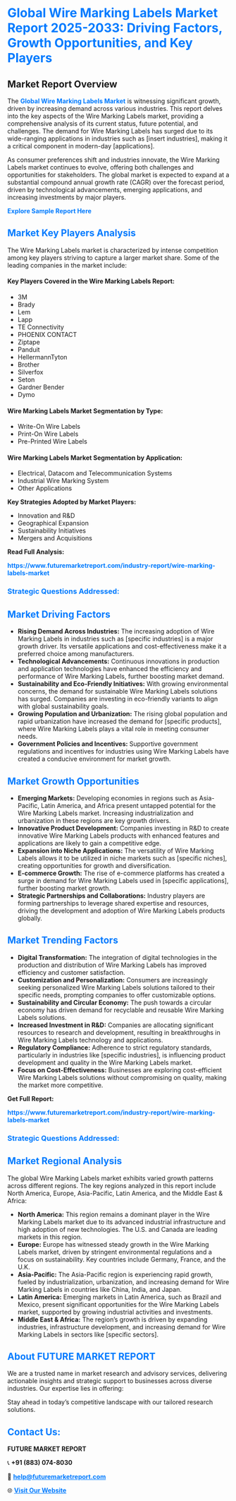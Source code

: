<h1 style="color: #007BFF;">Global Wire Marking Labels Market Report 2025-2033: Driving Factors, Growth Opportunities, and Key Players</h1>

<section id="overview">
<h2>Market Report Overview</h2>
<p>The <a href="https://www.futuremarketreport.com/industry-report/wire-marking-labels-market" style="color: #007BFF; text-decoration: none;"><strong>Global Wire Marking Labels Market</strong></a> is witnessing significant growth, driven by increasing demand across various industries. This report delves into the key aspects of the Wire Marking Labels market, providing a comprehensive analysis of its current status, future potential, and challenges. The demand for Wire Marking Labels has surged due to its wide-ranging applications in industries such as [insert industries], making it a critical component in modern-day [applications].</p>
<p>As consumer preferences shift and industries innovate, the Wire Marking Labels market continues to evolve, offering both challenges and opportunities for stakeholders. The global market is expected to expand at a substantial compound annual growth rate (CAGR) over the forecast period, driven by technological advancements, emerging applications, and increasing investments by major players.</p>
</section>

<section id="overview">
<p><a href="https://www.futuremarketreport.com/request-sample/reportId=107627" style="color: #007BFF; text-decoration: none;"><strong>Explore Sample Report Here</strong></a></p>
</section>

<section id="key-players">
<h2 style="color: #007BFF;">Market Key Players Analysis</h2>
<p>The Wire Marking Labels market is characterized by intense competition among key players striving to capture a larger market share. Some of the leading companies in the market include:</p>
<h4>Key Players Covered in the Wire Marking Labels Report:</h4>
<ul><li>3M</li><li>Brady</li><li>Lem</li><li>Lapp</li><li>TE Connectivity</li><li>PHOENIX CONTACT</li><li>Ziptape</li><li>Panduit</li><li>HellermannTyton</li><li>Brother</li><li>Silverfox</li><li>Seton</li><li>Gardner Bender</li><li>Dymo</li></ul>
<h4>Wire Marking Labels Market Segmentation by Type:</h4>
<ul><li>Write-On Wire Labels</li><li>Print-On Wire Labels</li><li>Pre-Printed Wire Labels</li></ul>

<h4>Wire Marking Labels Market Segmentation by Application:</h4>
<ul><li>Electrical, Datacom and Telecommunication Systems</li><li>Industrial Wire Marking System</li><li>Other Applications</li></ul>
<p><strong>Key Strategies Adopted by Market Players:</strong></p>
<ul>
<li>Innovation and R&D</li>
<li>Geographical Expansion</li>
<li>Sustainability Initiatives</li>
<li>Mergers and Acquisitions</li>
</ul>
</section>

<section>
<p><strong>Read Full Analysis: </strong></p><a href="https://www.futuremarketreport.com/industry-report/wire-marking-labels-market" style="color: #007BFF; text-decoration: none;"><strong>https://www.futuremarketreport.com/industry-report/wire-marking-labels-market</strong></a>
<h3 style="color: #007BFF;">Strategic Questions Addressed:</h3>
</section>

<section id="driving-factors">
<h2 style="color: #007BFF;">Market Driving Factors</h2>
<ul>
<li><strong>Rising Demand Across Industries:</strong> The increasing adoption of Wire Marking Labels in industries such as [specific industries] is a major growth driver. Its versatile applications and cost-effectiveness make it a preferred choice among manufacturers.</li>
<li><strong>Technological Advancements:</strong> Continuous innovations in production and application technologies have enhanced the efficiency and performance of Wire Marking Labels, further boosting market demand.</li>
<li><strong>Sustainability and Eco-Friendly Initiatives:</strong> With growing environmental concerns, the demand for sustainable Wire Marking Labels solutions has surged. Companies are investing in eco-friendly variants to align with global sustainability goals.</li>
<li><strong>Growing Population and Urbanization:</strong> The rising global population and rapid urbanization have increased the demand for [specific products], where Wire Marking Labels plays a vital role in meeting consumer needs.</li>
<li><strong>Government Policies and Incentives:</strong> Supportive government regulations and incentives for industries using Wire Marking Labels have created a conducive environment for market growth.</li>
</ul>
</section>

<section id="growth-opportunities">
<h2 style="color: #007BFF;">Market Growth Opportunities</h2>
<ul>
<li><strong>Emerging Markets:</strong> Developing economies in regions such as Asia-Pacific, Latin America, and Africa present untapped potential for the Wire Marking Labels market. Increasing industrialization and urbanization in these regions are key growth drivers.</li>
<li><strong>Innovative Product Development:</strong> Companies investing in R&D to create innovative Wire Marking Labels products with enhanced features and applications are likely to gain a competitive edge.</li>
<li><strong>Expansion into Niche Applications:</strong> The versatility of Wire Marking Labels allows it to be utilized in niche markets such as [specific niches], creating opportunities for growth and diversification.</li>
<li><strong>E-commerce Growth:</strong> The rise of e-commerce platforms has created a surge in demand for Wire Marking Labels used in [specific applications], further boosting market growth.</li>
<li><strong>Strategic Partnerships and Collaborations:</strong> Industry players are forming partnerships to leverage shared expertise and resources, driving the development and adoption of Wire Marking Labels products globally.</li>
</ul>
</section>

<section id="trending-factors">
<h2 style="color: #007BFF;">Market Trending Factors</h2>
<ul>
<li><strong>Digital Transformation:</strong> The integration of digital technologies in the production and distribution of Wire Marking Labels has improved efficiency and customer satisfaction.</li>
<li><strong>Customization and Personalization:</strong> Consumers are increasingly seeking personalized Wire Marking Labels solutions tailored to their specific needs, prompting companies to offer customizable options.</li>
<li><strong>Sustainability and Circular Economy:</strong> The push towards a circular economy has driven demand for recyclable and reusable Wire Marking Labels solutions.</li>
<li><strong>Increased Investment in R&D:</strong> Companies are allocating significant resources to research and development, resulting in breakthroughs in Wire Marking Labels technology and applications.</li>
<li><strong>Regulatory Compliance:</strong> Adherence to strict regulatory standards, particularly in industries like [specific industries], is influencing product development and quality in the Wire Marking Labels market.</li>
<li><strong>Focus on Cost-Effectiveness:</strong> Businesses are exploring cost-efficient Wire Marking Labels solutions without compromising on quality, making the market more competitive.</li>
</ul>
</section>

<section>
<p><strong>Get Full Report: </strong></p><a href="https://www.futuremarketreport.com/industry-report/wire-marking-labels-market" style="color: #007BFF; text-decoration: none;"><strong>https://www.futuremarketreport.com/industry-report/wire-marking-labels-market</strong></a>
<h3 style="color: #007BFF;">Strategic Questions Addressed:</h3>
</section>


<section id="regional-analysis">
<h2 style="color: #007BFF;">Market Regional Analysis</h2>
<p>The global Wire Marking Labels market exhibits varied growth patterns across different regions. The key regions analyzed in this report include North America, Europe, Asia-Pacific, Latin America, and the Middle East & Africa:</p>
<ul>
<li><strong>North America:</strong> This region remains a dominant player in the Wire Marking Labels market due to its advanced industrial infrastructure and high adoption of new technologies. The U.S. and Canada are leading markets in this region.</li>
<li><strong>Europe:</strong> Europe has witnessed steady growth in the Wire Marking Labels market, driven by stringent environmental regulations and a focus on sustainability. Key countries include Germany, France, and the U.K.</li>
<li><strong>Asia-Pacific:</strong> The Asia-Pacific region is experiencing rapid growth, fueled by industrialization, urbanization, and increasing demand for Wire Marking Labels in countries like China, India, and Japan.</li>
<li><strong>Latin America:</strong> Emerging markets in Latin America, such as Brazil and Mexico, present significant opportunities for the Wire Marking Labels market, supported by growing industrial activities and investments.</li>
<li><strong>Middle East & Africa:</strong> The region’s growth is driven by expanding industries, infrastructure development, and increasing demand for Wire Marking Labels in sectors like [specific sectors].</li>
</ul>
</section>

<footer>
<h2 style="color: #007BFF;">About FUTURE MARKET REPORT</h2>
<p>We are a trusted name in market research and advisory services, delivering actionable insights and strategic support to businesses across diverse industries. Our expertise lies in offering:</p>

<p>Stay ahead in today’s competitive landscape with our tailored research solutions.</p>

<h2 style="color: #007BFF;">Contact Us:</h2>
<p><strong>FUTURE MARKET REPORT</strong></p>
<p>📞 <strong>+91 (883) 074-8030</strong></p>
<p>📧 <strong><a href="mailto:help@futuremarketreport.com" style="color: #007BFF;">help@futuremarketreport.com</a></strong></p>
<p>🌐 <strong><a href="https://www.futuremarketreport.com/" style="color: #007BFF;">Visit Our Website</a></strong></p>
</footer>